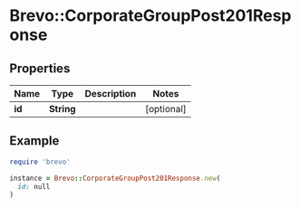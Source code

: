 # Brevo::CorporateGroupPost201Response

## Properties

| Name | Type | Description | Notes |
| ---- | ---- | ----------- | ----- |
| **id** | **String** |  | [optional] |

## Example

```ruby
require 'brevo'

instance = Brevo::CorporateGroupPost201Response.new(
  id: null
)
```

